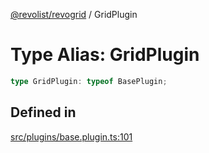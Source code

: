 [@revolist/revogrid](README.md) / GridPlugin

# Type Alias: GridPlugin

```ts
type GridPlugin: typeof BasePlugin;
```

## Defined in

[src/plugins/base.plugin.ts:101](https://github.com/revolist/revogrid/blob/d69bb90753f30d16a898150d08ff61a1e2f66a39/src/plugins/base.plugin.ts#L101)

